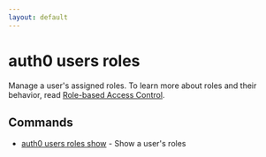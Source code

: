 ```yaml
---
layout: default
---
```

# auth0 users roles

Manage a user's assigned roles. To learn more about roles and their behavior, read [Role-based Access Control](https://auth0.com/docs/manage-users/access-control/rbac).

## Commands

- [auth0 users roles show](auth0_users_roles_show.md) - Show a user's roles

